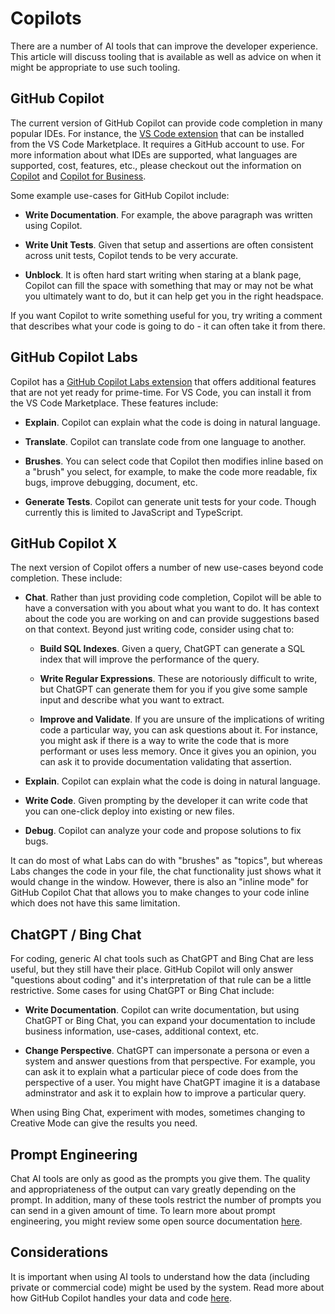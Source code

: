 # Copilots

There are a number of AI tools that can improve the developer experience. This article will discuss tooling that is available as well as advice on when it might be appropriate to use such tooling.

## GitHub Copilot

The current version of GitHub Copilot can provide code completion in many popular IDEs. For instance, the [VS Code extension](https://marketplace.visualstudio.com/items?itemName=GitHub.copilot) that can be installed from the VS Code Marketplace. It requires a GitHub account to use. For more information about what IDEs are supported, what languages are supported, cost, features, etc., please checkout out the information on [Copilot](https://github.com/features/copilot) and [Copilot for Business](https://resources.github.com/copilot-for-business/).

Some example use-cases for GitHub Copilot include:

- __Write Documentation__. For example, the above paragraph was written using Copilot.

- __Write Unit Tests__. Given that setup and assertions are often consistent across unit tests, Copilot tends to be very accurate.

- __Unblock__. It is often hard start writing when staring at a blank page, Copilot can fill the space with something that may or may not be what you ultimately want to do, but it can help get you in the right headspace.

If you want Copilot to write something useful for you, try writing a comment that describes what your code is going to do - it can often take it from there.

## GitHub Copilot Labs

Copilot has a [GitHub Copilot Labs extension](https://marketplace.visualstudio.com/items?itemName=GitHub.copilot-labs) that offers additional features that are not yet ready for prime-time. For VS Code, you can install it from the VS Code Marketplace. These features include:

- __Explain__. Copilot can explain what the code is doing in natural language.

- __Translate__. Copilot can translate code from one language to another.

- __Brushes__. You can select code that Copilot then modifies inline based on a "brush" you select, for example, to make the code more readable, fix bugs, improve debugging, document, etc.

- __Generate Tests__. Copilot can generate unit tests for your code. Though currently this is limited to JavaScript and TypeScript.

## GitHub Copilot X

The next version of Copilot offers a number of new use-cases beyond code completion. These include:

- __Chat__. Rather than just providing code completion, Copilot will be able to have a conversation with you about what you want to do. It has context about the code you are working on and can provide suggestions based on that context. Beyond just writing code, consider using chat to:

    - __Build SQL Indexes__. Given a query, ChatGPT can generate a SQL index that will improve the performance of the query.

    - __Write Regular Expressions__. These are notoriously difficult to write, but ChatGPT can generate them for you if you give some sample input and describe what you want to extract.

    - __Improve and Validate__. If you are unsure of the implications of writing code a particular way, you can ask questions about it. For instance, you might ask if there is a way to write the code that is more performant or uses less memory. Once it gives you an opinion, you can ask it to provide documentation validating that assertion.

- __Explain__. Copilot can explain what the code is doing in natural language.

- __Write Code__. Given prompting by the developer it can write code that you can one-click deploy into existing or new files.

- __Debug__. Copilot can analyze your code and propose solutions to fix bugs.

It can do most of what Labs can do with "brushes" as "topics", but whereas Labs changes the code in your file, the chat functionality just shows what it would change in the window. However, there is also an "inline mode" for GitHub Copilot Chat that allows you to make changes to your code inline which does not have this same limitation.

## ChatGPT / Bing Chat

For coding, generic AI chat tools such as ChatGPT and Bing Chat are less useful, but they still have their place. GitHub Copilot will only answer "questions about coding" and it's interpretation of that rule can be a little restrictive. Some cases for using ChatGPT or Bing Chat include:

- __Write Documentation__. Copilot can write documentation, but using ChatGPT or Bing Chat, you can expand your documentation to include business information, use-cases, additional context, etc.

- __Change Perspective__. ChatGPT can impersonate a persona or even a system and answer questions from that perspective. For example, you can ask it to explain what a particular piece of code does from the perspective of a user. You might have ChatGPT imagine it is a database adminstrator and ask it to explain how to improve a particular query.

When using Bing Chat, experiment with modes, sometimes changing to Creative Mode can give the results you need.

## Prompt Engineering

Chat AI tools are only as good as the prompts you give them. The quality and appropriateness of the output can vary greatly depending on the prompt. In addition, many of these tools restrict the number of prompts you can send in a given amount of time. To learn more about prompt engineering, you might review some open source documentation [here](https://github.com/brexhq/prompt-engineering).

## Considerations

It is important when using AI tools to understand how the data (including private or commercial code) might be used by the system. Read more about how GitHub Copilot handles your data and code [here](https://resources.github.com/copilot-for-business/).
